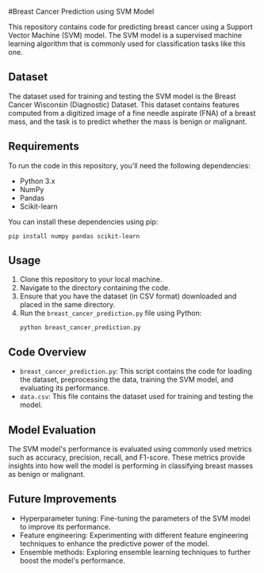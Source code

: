 #Breast Cancer Prediction using SVM Model

This repository contains code for predicting breast cancer using a Support Vector Machine (SVM) model. The SVM model is a supervised machine learning algorithm that is commonly used for classification tasks like this one.

## Dataset
The dataset used for training and testing the SVM model is the Breast Cancer Wisconsin (Diagnostic) Dataset. This dataset contains features computed from a digitized image of a fine needle aspirate (FNA) of a breast mass, and the task is to predict whether the mass is benign or malignant.


## Requirements
To run the code in this repository, you'll need the following dependencies:
- Python 3.x
- NumPy
- Pandas
- Scikit-learn

You can install these dependencies using pip:
```
pip install numpy pandas scikit-learn
```

## Usage
1. Clone this repository to your local machine.
2. Navigate to the directory containing the code.
3. Ensure that you have the dataset (in CSV format) downloaded and placed in the same directory.
4. Run the `breast_cancer_prediction.py` file using Python:
   ```
   python breast_cancer_prediction.py
   ```

## Code Overview
- `breast_cancer_prediction.py`: This script contains the code for loading the dataset, preprocessing the data, training the SVM model, and evaluating its performance.
- `data.csv`: This file contains the dataset used for training and testing the model.

## Model Evaluation
The SVM model's performance is evaluated using commonly used metrics such as accuracy, precision, recall, and F1-score. These metrics provide insights into how well the model is performing in classifying breast masses as benign or malignant.

## Future Improvements
- Hyperparameter tuning: Fine-tuning the parameters of the SVM model to improve its performance.
- Feature engineering: Experimenting with different feature engineering techniques to enhance the predictive power of the model.
- Ensemble methods: Exploring ensemble learning techniques to further boost the model's performance.

